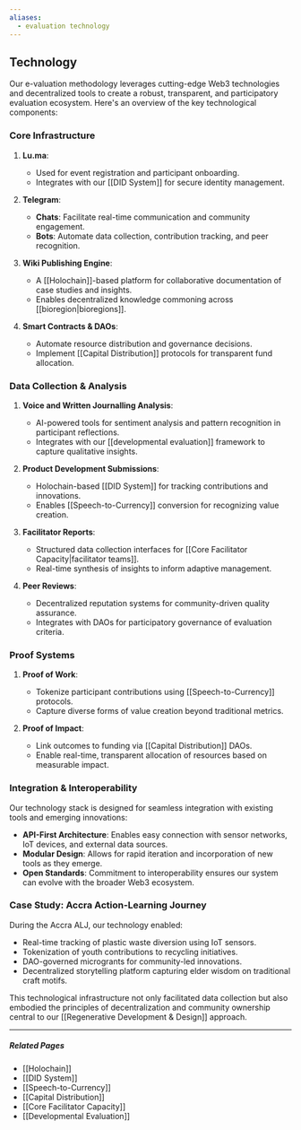 ```yaml
---
aliases:
  - evaluation technology
---
```

## **Technology**

Our e-valuation methodology leverages cutting-edge Web3 technologies and decentralized tools to create a robust, transparent, and participatory evaluation ecosystem. Here's an overview of the key technological components:

### **Core Infrastructure**

1. **Lu.ma**: 
   - Used for event registration and participant onboarding.
   - Integrates with our [[DID System]] for secure identity management.

2. **Telegram**:
   - **Chats**: Facilitate real-time communication and community engagement.
   - **Bots**: Automate data collection, contribution tracking, and peer recognition.

3. **Wiki Publishing Engine**:
   - A [[Holochain]]-based platform for collaborative documentation of case studies and insights.
   - Enables decentralized knowledge commoning across [[bioregion|bioregions]].

4. **Smart Contracts & DAOs**:
   - Automate resource distribution and governance decisions.
   - Implement [[Capital Distribution]] protocols for transparent fund allocation.

### **Data Collection & Analysis**

1. **Voice and Written Journalling Analysis**:
   - AI-powered tools for sentiment analysis and pattern recognition in participant reflections.
   - Integrates with our [[developmental evaluation]] framework to capture qualitative insights.

2. **Product Development Submissions**:
   - Holochain-based [[DID System]] for tracking contributions and innovations.
   - Enables [[Speech-to-Currency]] conversion for recognizing value creation.

3. **Facilitator Reports**:
   - Structured data collection interfaces for [[Core Facilitator Capacity|facilitator teams]].
   - Real-time synthesis of insights to inform adaptive management.

4. **Peer Reviews**:
   - Decentralized reputation systems for community-driven quality assurance.
   - Integrates with DAOs for participatory governance of evaluation criteria.

### **Proof Systems**

1. **Proof of Work**:
   - Tokenize participant contributions using [[Speech-to-Currency]] protocols.
   - Capture diverse forms of value creation beyond traditional metrics.

2. **Proof of Impact**:
   - Link outcomes to funding via [[Capital Distribution]] DAOs.
   - Enable real-time, transparent allocation of resources based on measurable impact.

### **Integration & Interoperability**

Our technology stack is designed for seamless integration with existing tools and emerging innovations:

- **API-First Architecture**: Enables easy connection with sensor networks, IoT devices, and external data sources.
- **Modular Design**: Allows for rapid iteration and incorporation of new tools as they emerge.
- **Open Standards**: Commitment to interoperability ensures our system can evolve with the broader Web3 ecosystem.

### **Case Study: Accra Action-Learning Journey**

During the Accra ALJ, our technology enabled:
- Real-time tracking of plastic waste diversion using IoT sensors.
- Tokenization of youth contributions to recycling initiatives.
- DAO-governed microgrants for community-led innovations.
- Decentralized storytelling platform capturing elder wisdom on traditional craft motifs.

This technological infrastructure not only facilitated data collection but also embodied the principles of decentralization and community ownership central to our [[Regenerative Development & Design]] approach.

---

##### **Related Pages**
- [[Holochain]]
- [[DID System]]
- [[Speech-to-Currency]]
- [[Capital Distribution]]
- [[Core Facilitator Capacity]]
- [[Developmental Evaluation]]
